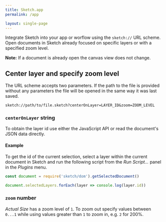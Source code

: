 ```yaml
---
title: Sketch.app
permalink: /app

layout: single-page
---
```


Integrate Sketch into your app or worflow using the `sketch://` URL scheme. Open documents in Sketch already focused on specific layers or with a specified zoom level.

**Note:** If a document is already open the canvas view does not change.

## Center layer and specify zoom level

The URL scheme accepts two parameters. If the path to the file is provided without any parameters the file will be opened in the same way it was last saved.

`sketch://path/to/file.sketch?centerOnLayer=LAYER_ID&zoom=ZOOM_LEVEL`

### `centerOnLayer` string

To obtain the layer id use either the JavaScript API or read the document's JSON data directly.

#### Example

To get the id of the current selection, select a layer within the current document in Sketch and run the following script from the _Run Script…_ panel in the _Plugins_ menu.

```js
const document = require('sketch/dom').getSelectedDocument()

document.selectedLayers.forEach(layer => console.log(layer.id))
```

### `zoom` number

_Actual Size_ has a zoom level of `1`. To zoom out specify values between `0...1` while using values greater than `1` to zoom in, e.g. `2` for 200%.
